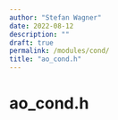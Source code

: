 ```yaml
---
author: "Stefan Wagner"
date: 2022-08-12
description: ""
draft: true
permalink: /modules/cond/
title: "ao_cond.h"
---
```


# ao_cond.h
